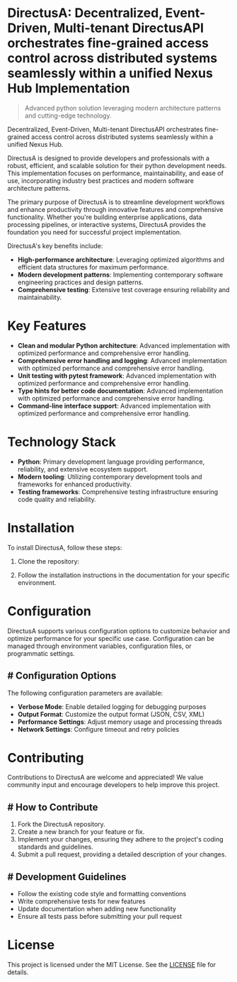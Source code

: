 <!-- fallback_DirectusA_20251026185949_26189 -->

# DirectusA: Decentralized, Event-Driven, Multi-tenant DirectusAPI orchestrates fine-grained access control across distributed systems seamlessly within a unified Nexus Hub Implementation
> Advanced python solution leveraging modern architecture patterns and cutting-edge technology.

Decentralized, Event-Driven, Multi-tenant DirectusAPI orchestrates fine-grained access control across distributed systems seamlessly within a unified Nexus Hub.

DirectusA is designed to provide developers and professionals with a robust, efficient, and scalable solution for their python development needs. This implementation focuses on performance, maintainability, and ease of use, incorporating industry best practices and modern software architecture patterns.

The primary purpose of DirectusA is to streamline development workflows and enhance productivity through innovative features and comprehensive functionality. Whether you're building enterprise applications, data processing pipelines, or interactive systems, DirectusA provides the foundation you need for successful project implementation.

DirectusA's key benefits include:

* **High-performance architecture**: Leveraging optimized algorithms and efficient data structures for maximum performance.
* **Modern development patterns**: Implementing contemporary software engineering practices and design patterns.
* **Comprehensive testing**: Extensive test coverage ensuring reliability and maintainability.

# Key Features

* **Clean and modular Python architecture**: Advanced implementation with optimized performance and comprehensive error handling.
* **Comprehensive error handling and logging**: Advanced implementation with optimized performance and comprehensive error handling.
* **Unit testing with pytest framework**: Advanced implementation with optimized performance and comprehensive error handling.
* **Type hints for better code documentation**: Advanced implementation with optimized performance and comprehensive error handling.
* **Command-line interface support**: Advanced implementation with optimized performance and comprehensive error handling.

# Technology Stack

* **Python**: Primary development language providing performance, reliability, and extensive ecosystem support.
* **Modern tooling**: Utilizing contemporary development tools and frameworks for enhanced productivity.
* **Testing frameworks**: Comprehensive testing infrastructure ensuring code quality and reliability.

# Installation

To install DirectusA, follow these steps:

1. Clone the repository:


2. Follow the installation instructions in the documentation for your specific environment.

# Configuration

DirectusA supports various configuration options to customize behavior and optimize performance for your specific use case. Configuration can be managed through environment variables, configuration files, or programmatic settings.

## # Configuration Options

The following configuration parameters are available:

* **Verbose Mode**: Enable detailed logging for debugging purposes
* **Output Format**: Customize the output format (JSON, CSV, XML)
* **Performance Settings**: Adjust memory usage and processing threads
* **Network Settings**: Configure timeout and retry policies

# Contributing

Contributions to DirectusA are welcome and appreciated! We value community input and encourage developers to help improve this project.

## # How to Contribute

1. Fork the DirectusA repository.
2. Create a new branch for your feature or fix.
3. Implement your changes, ensuring they adhere to the project's coding standards and guidelines.
4. Submit a pull request, providing a detailed description of your changes.

## # Development Guidelines

* Follow the existing code style and formatting conventions
* Write comprehensive tests for new features
* Update documentation when adding new functionality
* Ensure all tests pass before submitting your pull request

# License

This project is licensed under the MIT License. See the [LICENSE](https://github.com/demaagro/DirectusA/blob/main/LICENSE) file for details.
